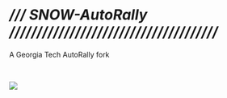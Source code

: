 # _/// SNOW-AutoRally //////////////////////////////////////_

A Georgia Tech AutoRally fork  


<br>
<p>
<a href="https://viewer.diagrams.net/?target=blank&highlight=0000ff&title=Georgia_Tech_AutoRally_v1.drawio#Uhttps%3A%2F%2Fraw.githubusercontent.com%2FRedLeader962%2Fautorally%2FSNOW-melodic-devel%2Fdrawio%2Fautorally_rosgraph_v1_small.svg">
<img src="drawio/autorally_rosgraph_v1_small.svg">
</a>
</p>
<br>